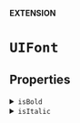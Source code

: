 **EXTENSION**

# `UIFont`

## Properties
<details><summary markdown="span"><code>isBold</code></summary>

</details>

<details><summary markdown="span"><code>isItalic</code></summary>

</details>
